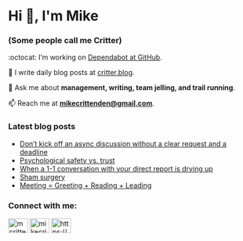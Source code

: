 # Hi 👋, I'm Mike
### (Some people call me Critter)

:octocat: I’m working on [Dependabot at GitHub](https://github.com/features/security).

📝 I write daily blog posts at [critter.blog](https://critter.blog).

💬 Ask me about **management, writing, team jelling, and trail running**.

📫 Reach me at **mikecrittenden@gmail.com**.

### Latest blog posts
<!-- BLOG-POST-LIST:START -->
- [Don’t kick off an async discussion without a clear request and a deadline](https://critter.blog/2023/08/10/dont-kick-off-an-async-discussion-without-a-clear-request-and-a-deadline/)
- [Psychological safety vs. trust](https://critter.blog/2023/08/09/psychological-safety-vs-trust/)
- [When a 1-1 conversation with your direct report is drying up](https://critter.blog/2023/08/08/when-a-1-1-conversation-with-your-direct-report-is-drying-up/)
- [Sham surgery](https://critter.blog/2023/08/07/sham-surgery/)
- [Meeting = Greeting + Reading + Leading](https://critter.blog/2023/08/04/meeting-greeting-reading-leading/)
<!-- BLOG-POST-LIST:END -->

<h3 align="left">Connect with me:</h3>
<p align="left">
<a href="https://twitter.com/mcrittenden" target="blank"><img align="center" src="https://raw.githubusercontent.com/rahuldkjain/github-profile-readme-generator/master/src/images/icons/Social/twitter.svg" alt="mcrittenden" height="30" width="40" /></a>
<a href="https://linkedin.com/in/mikecrittenden" target="blank"><img align="center" src="https://raw.githubusercontent.com/rahuldkjain/github-profile-readme-generator/master/src/images/icons/Social/linked-in-alt.svg" alt="mikecrittenden" height="30" width="40" /></a>
<a href="https://critter.blog/feed/" target="blank"><img align="center" src="https://raw.githubusercontent.com/rahuldkjain/github-profile-readme-generator/master/src/images/icons/Social/rss.svg" alt="https://critter.blog/feed/" height="30" width="40" /></a>
</p>
